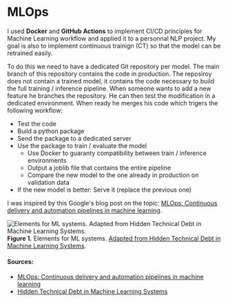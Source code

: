 # MLOps

I used **Docker** and **GitHub Actions** to implement CI/CD principles for Machine Learning workflow and applied it to a personnal NLP project. My goal is also to implement continuous trainign (CT) so that the model can be retrained easily. 

To do this we need to have a dedicated Git repository per model. The main branch of this repository contains the code in production. The reposiroy does not contain a trained model, it contains the code necessary to build the full training / inference pipeline. When someone wants to add a new feature he branches the repository. He can then test the modification in a dedicated environment. When ready he merges his code which trigers the following workflow:
- Test the code
- Build a python package
- Send the package to a dedicated server
- Use the package to train / evaluate the model 
  - Use Docker to guaranty compatibility between train / inference environments
  - Output a joblib file that contains the entire pipeline
  - Compare the new model to the one already in production on validation data
- If the new model is better: Serve it (replace the previous one)

I was inspired by this Google's blog post on the topic: [MLOps: Continuous delivery and automation pipelines in machine learning](https://cloud.google.com/solutions/machine-learning/mlops-continuous-delivery-and-automation-pipelines-in-machine-learning#mlops_level_2_cicd_pipeline_automation).

![Elements for ML systems. Adapted from Hidden Technical Debt in Machine Learning Systems.](https://cloud.google.com/solutions/images/mlops-continuous-delivery-and-automation-pipelines-in-machine-learning-1-elements-of-ml.png)
**Figure 1.** Elements for ML systems. [Adapted from Hidden Technical Debt in Machine Learning Systems](https://papers.nips.cc/paper/2015/file/86df7dcfd896fcaf2674f757a2463eba-Paper.pdf).

#### Sources:
- [MLOps: Continuous delivery and automation pipelines in machine learning](https://cloud.google.com/solutions/machine-learning/mlops-continuous-delivery-and-automation-pipelines-in-machine-learning#mlops_level_2_cicd_pipeline_automation)
- [Hidden Technical Debt in Machine Learning Systems](https://papers.nips.cc/paper/2015/file/86df7dcfd896fcaf2674f757a2463eba-Paper.pdf)
